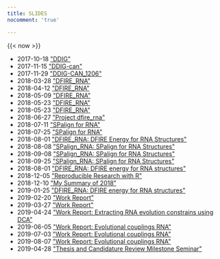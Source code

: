 ```yaml
---
title: SLIDES
nocomment: 'true'

---
```

{{< now >}}

- 2017-10-18 ["DDIG"](/ppts/171018_ddig_proj.html)
- 2017-11-15 ["DDIG-can"](/slides/171108_ddig.html)
- 2017-11-29 ["DDIG-CAN_1206"](/slides/171129_ddig.html)
- 2018-03-28 ["DFIRE_RNA"](/slides/180328_dfire.html)
- 2018-04-12 ["DFIRE_RNA"](/slides/180412_dfire.html)
- 2018-05-09 ["DFIRE_RNA"](/slides/180502_dfire.html)
- 2018-05-23 ["DFIRE_RNA"](/slides/180523_dfire.html)
- 2018-05-23 ["DFIRE_RNA"](/slides/180530_dfire.html)
- 2018-06-27 ["Project dfire_rna"](/slides/180620_dfire.html)
- 2018-07-11 ["SPalign for RNA"](/slides/180711_spalign.html)
- 2018-07-25 ["SPalign for RNA"](/slides/180725_spalign.html)
- 2018-08-01 ["DFIRE_RNA: DFIRE Energy for RNA Structures"](/slides/180808_dfire_rna.html)
- 2018-08-08 ["SPalign_RNA: SPalign for RNA Structures"](/slides/180821_dfire_spalign.html)
- 2018-09-08 ["SPalign_RNA: SPalign for RNA Structures"](/slides/180911_spalign.html)
- 2018-09-25 ["SPalign_RNA: SPalign for RNA Structures"](/slides/181003_spalign.html)
- 2018-08-01 ["DFIRE_RNA: DFIRE energy for RNA structures"](/slides/181030_dfire.html)
- 2018-12-05 ["Reproducible Research with R"](/slides/181205_tools.html)
- 2018-12-10 ["My Summary of 2018"](/slides/181221_SOTY.html)
- 2019-01-25 ["DFIRE_RNA: DFIRE energy for RNA structures"](/slides/190125.html)
- 2019-02-20 ["Work Report"](/slides/190220_atarashi.html)
- 2019-03-27 ["Work Report"](/slides/190327_evol_constrains.html)
- 2019-04-24 ["Work Report: Extracting RNA evolution constrains using DCA"](/slides/190424_rna_ml.html)
- 2019-06-05 ["Work Report: Evolutional couplings RNA"](/slides/190605.html)
- 2019-07-03 ["Work Report: Evolutional couplings RNA"](/slides/190703_dca.html)
- 2019-08-07 ["Work Report: Evolutional couplings RNA"](/slides/190807_dca.html)
- 2019-04-28 ["Thesis and Candidature Review Milestone Seminar"](/slides/Thesis_candidature.html)
